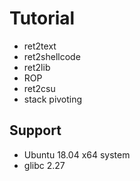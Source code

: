 # Tutorial

* ret2text
* ret2shellcode
* ret2lib
* ROP
* ret2csu
* stack pivoting

## Support
* Ubuntu 18.04 x64 system
* glibc 2.27
